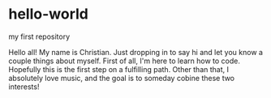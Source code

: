 # hello-world
my first repository

Hello all! My name is Christian. Just dropping in to say hi and let you know a couple things about myself. First of all, I'm here to learn how to code. Hopefully this is the first step on a fulfilling path. Other than that, I absolutely love music, and the goal is to someday cobine these two interests!
